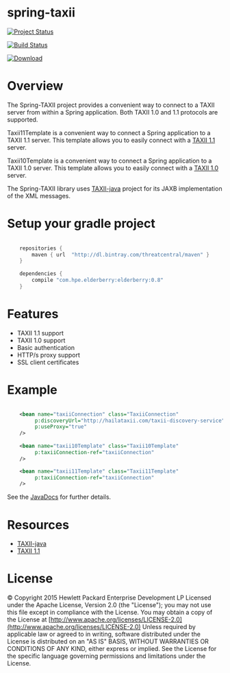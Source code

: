 # spring-taxii

[![Project Status](http://stillmaintained.com/amirkibbar/elderberry.png)](http://stillmaintained.com/amirkibbar/elderberry)

[![Build Status](https://travis-ci.org/amirkibbar/elderberry.svg?branch=master)](https://travis-ci.org/amirkibbar/elderberry)

[ ![Download](https://api.bintray.com/packages/threatcentral/maven/spring-taxii/images/download.svg) ](https://bintray.com/threatcentral/maven/spring-taxii/_latestVersion)

# Overview

The Spring-TAXII project provides a convenient way to connect to a TAXII server from within a Spring application. Both
TAXII 1.0 and 1.1 protocols are supported.

Taxii11Template is a convenient way to connect a Spring application to a TAXII 1.1 server. This template allows you to 
easily connect with a [TAXII 1.1](http://taxii.mitre.org/specifications/version1.1) server. 

Taxii10Template is a convenient way to connect a Spring application to a TAXII 1.0 server. This template allows you to
easily connect with a [TAXII 1.0](http://taxii.mitre.org/specifications/version1.0) server.

The Spring-TAXII library uses [TAXII-java](https://github.com/TAXIIProject/java-taxii) project for its JAXB 
implementation of the XML messages.

# Setup your gradle project

```gradle
    
    repositories {
        maven { url  "http://dl.bintray.com/threatcentral/maven" }
    }
    
    dependencies {
        compile "com.hpe.elderberry:elderberry:0.8"
    }
```

# Features

* TAXII 1.1 support
* TAXII 1.0 support
* Basic authentication
* HTTP/s proxy support
* SSL client certificates

# Example

```xml

    <bean name="taxiiConnection" class="TaxiiConnection"
         p:discoveryUrl="http://hailataxii.com/taxii-discovery-service"
         p:useProxy="true"
    />
 
    <bean name="taxii10Template" class="Taxii10Template"
         p:taxiiConnection-ref="taxiiConnection"
    />

    <bean name="taxii11Template" class="Taxii11Template"
         p:taxiiConnection-ref="taxiiConnection"
    />
```

See the [JavaDocs](http://amirkibbar.github.io/elderberry/index.html) for further details.

# Resources

* [TAXII-java](https://github.com/TAXIIProject/java-taxii)
* [TAXII 1.1](http://taxii.mitre.org)

# License

&copy; Copyright 2015 Hewlett Packard Enterprise Development LP Licensed under the Apache License, Version 2.0 (the 
"License"); you may not use this file except in compliance with the License. You may obtain a copy of the License at 
[http://www.apache.org/licenses/LICENSE-2.0](http://www.apache.org/licenses/LICENSE-2.0) Unless required by applicable 
law or agreed to in writing, software distributed under the License is distributed on an "AS IS" BASIS, WITHOUT 
WARRANTIES OR CONDITIONS OF ANY KIND, either express or implied. See the License for the specific language governing
permissions and limitations under the License.
